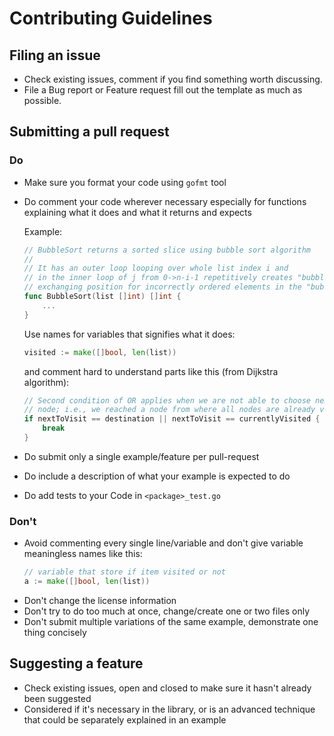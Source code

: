 # Contributing Guidelines
## Filing an issue
- Check existing issues, comment if you find something worth discussing.
- File a Bug report or Feature request fill out the template as much as possible.

## Submitting a pull request
### Do
- Make sure you format your code using `gofmt` tool
- Do comment your code wherever necessary especially for functions
  explaining what it does and what it returns and expects
  
  Example:
  ```go
  // BubbleSort returns a sorted slice using bubble sort algorithm
  //
  // It has an outer loop looping over whole list index i and
  // in the inner loop of j from 0->n-i-1 repetitively creates "bubbles"; item at j and j+1
  // exchanging position for incorrectly ordered elements in the "bubble"
  func BubbleSort(list []int) []int {
      ...  
  }
  ```

  Use names for variables that signifies what it does:
  ```go
  visited := make([]bool, len(list))  
  ```

  and comment hard to understand parts like this (from Dijkstra algorithm):
  ```go
  // Second condition of OR applies when we are not able to choose next 'UNEXPLORED'
  // node; i.e., we reached a node from where all nodes are already visited
  if nextToVisit == destination || nextToVisit == currentlyVisited {
      break
  }
  ```
- Do submit only a single example/feature per pull-request
- Do include a description of what your example is expected to do
- Do add tests to your Code in `<package>_test.go` 

### Don't
- Avoid commenting every single line/variable and don't give variable meaningless names like this:
  ```go
  // variable that store if item visited or not
  a := make([]bool, len(list))  
  ```
- Don't change the license information
- Don't try to do too much at once, change/create one or two files only
- Don't submit multiple variations of the same example, demonstrate one thing concisely

## Suggesting a feature
- Check existing issues, open and closed to make sure it hasn't already been suggested
- Considered if it's necessary in the library, or is an advanced technique that could be separately explained in an example